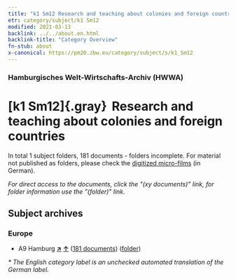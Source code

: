 ```yaml
---
title: "k1 Sm12 Research and teaching about colonies and foreign countries"
etr: category/subject/k1 Sm12
modified: 2021-03-13
backlink: ../../about.en.html
backlink-title: "Category Overview"
fn-stub: about
x-canonical: https://pm20.zbw.eu/category/subject/s/k1_Sm12
---
```


### Hamburgisches Welt-Wirtschafts-Archiv (HWWA)
# [k1 Sm12]{.gray}&#8201; Research and teaching about colonies and foreign countries&#160; 





In total 1 subject folders, 181 documents - folders incomplete.
For material not published as folders, please check the [digitized micro-films](/film/h1_sh.de.html) (in German).

_For direct access to the documents, click the "(xy documents)" link, for folder information use the "(folder)" link._

## Subject archives



### Europe

- A9 Hamburg [**&nearr;**](../../../geo/i/140905/about.en.html "Hamburg (all folders)") [**&uarr;**](../../../geo/about.en.html#A9 "Country category system") (<a href="https://pm20.zbw.eu/dfgview/sh/140905,144735" title="about: Hamburg : Research and teaching about colonies and foreign countries" target="_blank">181 documents</a>) ([folder](../../../../folder/sh/1409xx/140905/1447xx/144735/about.en.html))


_* The English category label is an unchecked automated translation of the German label._

